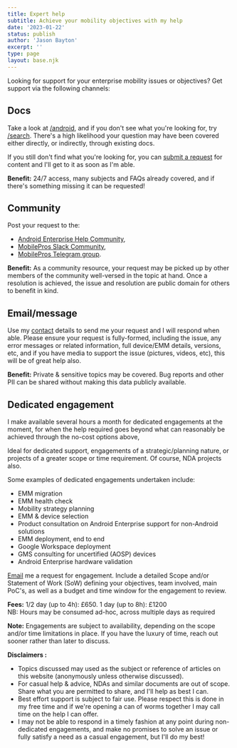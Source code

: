 ```yaml
---
title: Expert help
subtitle: Achieve your mobility objectives with my help
date: '2023-01-22'
status: publish
author: 'Jason Bayton'
excerpt: ''
type: page
layout: base.njk
---
```

Looking for support for your enterprise mobility issues or objectives? Get support via the following channels:

<div class="grid grid-column-3 grid-gap-30 grid-column-mobile-1">
<div class="">

## Docs

Take a look at [/android](/android), and if you don't see what you're looking for, try [/search](/search). There's a high likelihood your question may have been covered either directly, or indirectly, through existing docs.

If you still don't find what you're looking for, you can [submit a request](https://github.com/jasonbayton/11ty/issues/new?assignees=jasonbayton&labels=documentation&template=content-request.md&title=%5BContent+request%5D) for content and I'll get to it as soon as I'm able.

**Benefit:** 24/7 access, many subjects and FAQs already covered, and if there's something missing it can be requested!

</div>
<div class="">

## Community 

Post your request to the:

* [Android Enterprise Help Community](https://support.google.com/work/android/community), 
* [MobilePros Slack Community](https://mobilepros.org), 
* [MobilePros Telegram group](https://t.me/mobile_pros).

**Benefit:** As a community resource, your request may be picked up by other members of the community well-versed in the topic at hand. Once a resolution is achieved, the issue and resolution are public domain for others to benefit in kind.

</div>
<div class="">

## Email/message

Use my [contact](/contact) details to send me your request and I will respond when able. Please ensure your request is fully-formed, including the issue, any error messages or related information, full device/EMM details, versions, etc, and if you have media to support the issue (pictures, videos, etc), this will be of great help also.

**Benefit:** Private & sensitive topics may be covered. Bug reports and other PII can be shared without making this data publicly available. 

</div>

<div class="border-4px border-orange border-curved grid-padding-10 grid-padding-mobile-0 border-mobile-0 grid-column-span-all">

## Dedicated engagement

I make available several hours a month for dedicated engagements at the moment, for when the help required goes beyond what can reasonably be achieved through the no-cost options above, 

Ideal for dedicated support, engagements of a strategic/planning nature, or projects of a greater scope or time requirement. Of course, NDA projects also. 

Some examples of dedicated engagements undertaken include:

* EMM migration
* EMM health check
* Mobility strategy planning
* EMM & device selection
* Product consultation on Android Enterprise support for non-Android solutions
* EMM deployment, end to end
* Google Workspace deployment
* GMS consulting for uncertified (AOSP) devices
* Android Enterprise hardware validation


[Email](mailto:jason@bayton.org) me a request for engagement. Include a detailed Scope and/or Statement of Work (SoW) defining your objectives, team involved, main PoC's, as well as a budget and time window for the engagement to review. 

**Fees:** 1/2 day (up to 4h): £650. 1 day (up to 8h): £1200  
NB: Hours may be consumed ad-hoc, across multiple days as required

**Note:** Engagements are subject to availability, depending on the scope and/or time limitations in place. If you have the luxury of time, reach out sooner rather than later to discuss. 

</div>
</div>

**Disclaimers :** 

* Topics discussed may used as the subject or reference of articles on this website (anonymously unless otherwise discussed). 
* For casual help & advice, NDAs and similar documents are out of scope. Share what you are permitted to share, and I'll help as best I can.
* Best effort support is subject to fair use. Please respect this is done in my free time and if we're opening a can of worms together I may call time on the help I can offer.
* I may not be able to respond in a timely fashion at any point during non-dedicated engagements, and make no promises to solve an issue or fully satisfy a need as a casual engagement, but I'll do my best! 
